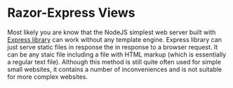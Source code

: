 # Razor-Express Views

Most likely you are know that the NodeJS simplest web server built with [Express library](https://expressjs.com/) can work without any template engine. Express library can just serve static files in response the in response to a browser request. It can be any staic file including a file with HTML markup (which is essentially a regular text file). Although this method is still quite often used for simple small websites, it contains a number of inconveniences and is not suitable for more complex websites.
